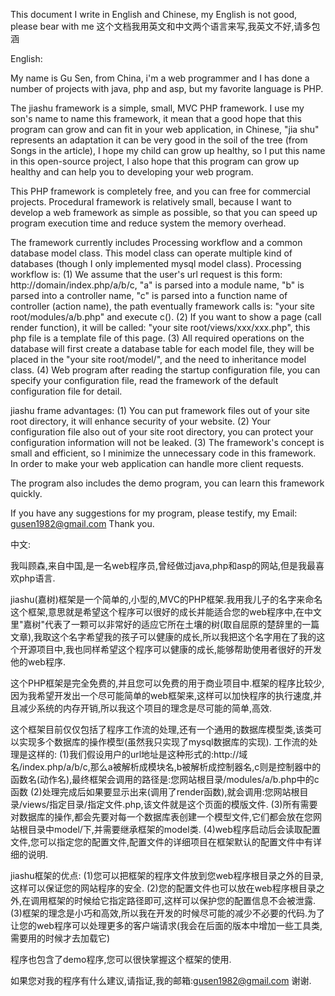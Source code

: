This document I write in English and Chinese, my English is not good, please bear with me
这个文档我用英文和中文两个语言来写,我英文不好,请多包涵


English:

My name is Gu Sen, from China, i'm a web programmer and I has done a number of projects with java, php and asp, but my favorite language is PHP.

The jiashu framework is a simple, small, MVC PHP framework. I use my son's name to name this framework, it mean that a good hope that this program can grow and can fit in your web application, in Chinese, "jia shu" represents an adaptation it can be very good in the soil of the tree (from Songs in the article), I hope my child can grow up healthy, so I put this name in this open-source project, I also hope that this program can grow up healthy and can help you to developing your web program.

This PHP framework is completely free, and you can free for commercial projects. Procedural framework is relatively small, because I want to develop a web framework as simple as possible, so that you can speed up program execution time and reduce system the memory overhead.

The framework currently includes Processing workflow and a common database model class. This model class can operate multiple kind of databases (though I only implemented mysql model class).
Processing workflow is:
(1) We assume that the user's url request is this form: http://domain/index.php/a/b/c, "a" is parsed into a module name, "b" is parsed into a controller name, "c" is parsed into a function name of controller (action name), the path eventually framework calls is: "your site root/modules/a/b.php" and execute c().
(2) If you want to show a page (call render function), it will be called: "your site root/views/xxx/xxx.php", this php file is a template file of this page.
(3) All required operations on the database will first create a database table for each model file, they will be placed in the "your site root/model/", and the need to inheritance model class.
(4) Web program after reading the startup configuration file, you can specify your configuration file, read the framework of the default configuration file for detail.

jiashu frame advantages:
(1) You can put framework files out of your site root directory, it will enhance security of your website.
(2) Your configuration file also out of your site root directory, you can protect your configuration information will not be leaked.
(3) The framework's concept is small and efficient, so I minimize the unnecessary code in this framework. In order to make your web application can handle more client requests.

The program also includes the demo program, you can learn this framework quickly.

If you have any suggestions for my program, please testify, my Email: gusen1982@gmail.com
Thank you.



中文:

我叫顾森,来自中国,是一名web程序员,曾经做过java,php和asp的网站,但是我最喜欢php语言.

jiashu(嘉树)框架是一个简单的,小型的,MVC的PHP框架.我用我儿子的名字来命名这个框架,意思就是希望这个程序可以很好的成长并能适合您的web程序中,在中文里"嘉树"代表了一颗可以非常好的适应它所在土壤的树(取自屈原的楚辞里的一篇文章),我取这个名字希望我的孩子可以健康的成长,所以我把这个名字用在了我的这个开源项目中,我也同样希望这个程序可以健康的成长,能够帮助使用者很好的开发他的web程序.

这个PHP框架是完全免费的,并且您可以免费的用于商业项目中.框架的程序比较少,因为我希望开发出一个尽可能简单的web框架来,这样可以加快程序的执行速度,并且减少系统的内存开销,所以我这个项目的理念是尽可能的简单,高效.

这个框架目前仅仅包括了程序工作流的处理,还有一个通用的数据库模型类,该类可以实现多个数据库的操作模型(虽然我只实现了mysql数据库的实现).
工作流的处理是这样的:
(1)我们假设用户的url地址是这种形式的:http://域名/index.php/a/b/c,那么a被解析成模块名,b被解析成控制器名,c则是控制器中的函数名(动作名),最终框架会调用的路径是:您网站根目录/modules/a/b.php中的c函数
(2)处理完成后如果要显示出来(调用了render函数),就会调用:您网站根目录/views/指定目录/指定文件.php,该文件就是这个页面的模版文件.
(3)所有需要对数据库的操作,都会先要对每一个数据库表创建一个模型文件,它们都会放在您网站根目录中model/下,并需要继承框架的model类.
(4)web程序启动后会读取配置文件,您可以指定您的配置文件,配置文件的详细项目在框架默认的配置文件中有详细的说明.

jiashu框架的优点:
(1)您可以把框架的程序文件放到您web程序根目录之外的目录,这样可以保证您的网站程序的安全.
(2)您的配置文件也可以放在web程序根目录之外,在调用框架的时候给它指定路径即可,这样可以保护您的配置信息不会被泄露.
(3)框架的理念是小巧和高效,所以我在开发的时候尽可能的减少不必要的代码.为了让您的web程序可以处理更多的客户端请求(我会在后面的版本中增加一些工具类,需要用的时候才去加载它)

程序也包含了demo程序,您可以很快掌握这个框架的使用.

如果您对我的程序有什么建议,请指证,我的邮箱:gusen1982@gmail.com
谢谢.

